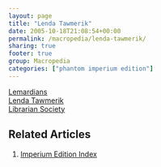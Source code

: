 ```yaml
---
layout: page
title: "Lenda Tawmerik"
date: 2005-10-18T21:08:54+00:00
permalink: /macropedia/lenda-tawmerik/
sharing: true
footer: true
group: Macropedia
categories: ["phantom imperium edition"]
---
```


<div class='row'>
	<div class='col-md-4'><a href='/macropedia/lemardians'>Lemardians</a></div>
	<div class='col-md-4'><a href='/macropedia/lenda-tawmerik'>Lenda Tawmerik</a></div>
	<div class='col-md-4'><a href='/macropedia/librarian-society'>Librarian Society</a></div>
</div>


## Related Articles

1. [Imperium Edition Index](/macropedia/imperium-edition-index)
